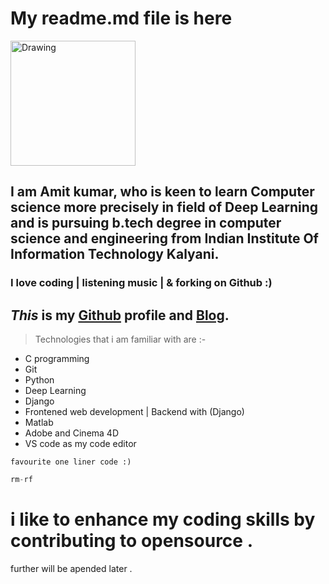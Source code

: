 # My readme.md file is here
<img src="https://scontent.fccu3-1.fna.fbcdn.net/v/t1.0-9/21751673_484794675215253_539489275241013516_n.jpg?oh=8ad919a66117437ac03300370f36c7d8&oe=5A8EBFA2" alt="Drawing" style="width: 200px;"/>

## I am Amit kumar, who is keen to learn Computer science more precisely in field of Deep Learning and is  pursuing  b.tech degree in computer science and engineering from Indian Institute Of Information Technology Kalyani.

### I love coding  | listening music | & forking on Github :)
## *This* is my [Github](https://github.com/amit2rockon)   profile and [Blog](http://www.codesync.in).
>Technologies that i am familiar with  are
    :-
* C programming 
* Git 
* Python 
* Deep Learning
* Django 
* Frontened web development | Backend with (Django)
* Matlab
* Adobe and Cinema 4D
* VS code as my code editor 

`favourite one liner code :)`

 ```javascript 
 rm-rf 
 ```

 # i like to enhance my coding skills by contributing to opensource .

 further will be apended later .

